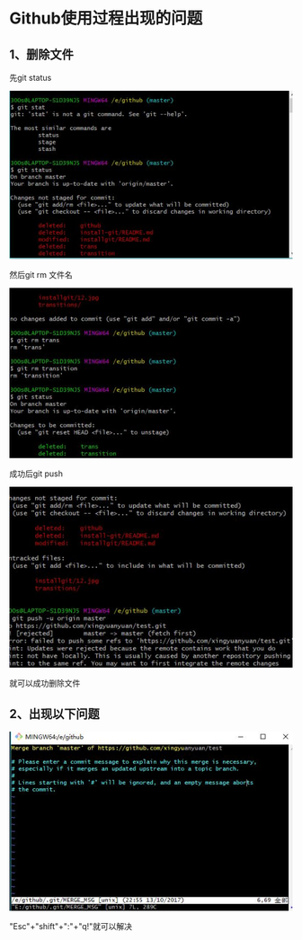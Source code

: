 # Github使用过程出现的问题

## 1、删除文件

先git status

![](1.jpg)

然后git rm 文件名

![](2.jpg)

成功后git push

![](3.jpg)

就可以成功删除文件

## 2、出现以下问题

![](6.jpg)

"Esc"+"shift"+":"+"q!"就可以解决
